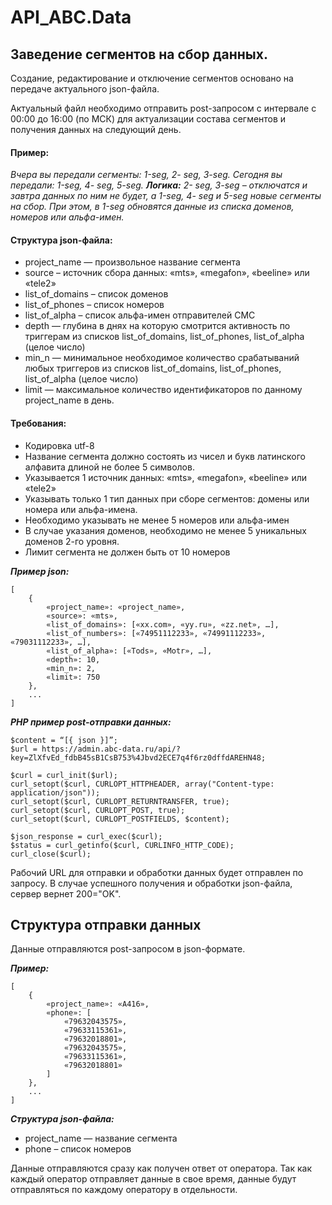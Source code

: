 # API_ABC.Data

## Заведение сегментов на сбор данных.
Создание, редактирование и отключение сегментов основано на передаче актуального json-файла.

Актуальный файл необходимо отправить post-запросом с интервале с 00:00 до 16:00 (по МСК) для актуализации состава сегментов и получения данных на следующий день.

#### Пример:
*Вчера вы передали сегменты: 1-seg, 2- seg, 3-seg. Сегодня вы передали: 1-seg, 4- seg, 5-seg.*
***Логика:***
*2- seg, 3-seg – отключатся и завтра данных по ним не будет, а 1-seg, 4- seg и 5-seg новые сегменты на сбор. При этом, в 1-seg обновятся данные из списка доменов, номеров или альфа-имен.*

#### Структура json-файла:
- project_name — произвольное название сегмента
- source – источник сбора данных: «mts», «megafon», «beeline» или «tele2»
- list_of_domains – список доменов
- list_of_phones – список номеров
- list_of_alpha – список альфа-имен отправителей СМС
- depth — глубина в днях на которую смотрится активность по триггерам из списков list_of_domains, list_of_phones, list_of_alpha (целое число)
- min_n — минимальное необходимое количество срабатываний любых триггеров из списков list_of_domains, list_of_phones, list_of_alpha (целое число)
- limit — максимальное количество идентификаторов по данному project_name в день.

#### Требования:
- Кодировка utf-8
- Название сегмента должно состоять из чисел и букв латинского алфавита длиной не более 5 символов.
- Указывается 1 источник данных: «mts», «megafon», «beeline» или «tele2»
- Указывать только 1 тип данных при сборе сегментов: домены или номера или альфа-имена.
- Необходимо указывать не менее 5 номеров или альфа-имен
- В случае указания доменов, необходимо не менее 5 уникальных доменов 2-го уровня.
- Лимит сегмента не должен быть от 10 номеров

***Пример json:***
```
[
    {
        «project_name»: «project_name»,
        «source»: «mts»,
        «list_of_domains»: [«xx.com», «yy.ru», «zz.net», …],
        «list_of_numbers»: [«74951112233», «74991112233», «79031112233», …],
        «list_of_alpha»: [«Tods», «Motr», …],
        «depth»: 10,
        «min_n»: 2,
        «limit»: 750
    },
    ...
]
```
***PHP пример post-отправки данных:***
```
$content = “[{ json }]”;
$url = https://admin.abc-data.ru/api/?key=ZlXfvEd_fdbB45sB1CsB753%4Jbvd2ECE7q4f6rz0dffdAREHN48;

$curl = curl_init($url);
curl_setopt($curl, CURLOPT_HTTPHEADER, array("Content-type: application/json"));
curl_setopt($curl, CURLOPT_RETURNTRANSFER, true);
curl_setopt($curl, CURLOPT_POST, true);
curl_setopt($curl, CURLOPT_POSTFIELDS, $content);

$json_response = curl_exec($curl);
$status = curl_getinfo($curl, CURLINFO_HTTP_CODE);
curl_close($curl);
```
Рабочий URL для отправки и обработки данных будет отправлен по запросу. В случае успешного получения и обработки json-файла, сервер вернет 200="OK".

## Структура отправки данных
Данные отправляются post-запросом в json-формате.

***Пример:***
```
[
    {
        «project_name»: «A416»,
        «phone»: [
            «79632043575»,
            «79633115361»,
            «79632018801»,
            «79632043575»,
            «79633115361»,
            «79632018801»
        ]
    },
    ...
]
```

***Структура json-файла:***
- project_name — название сегмента
- phone – список номеров

Данные отправляются сразу как получен ответ от оператора. Так как каждый оператор отправляет данные в свое время, данные будут отправляться по каждому оператору в отдельности.
